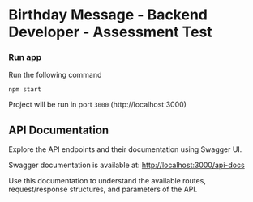 # Birthday Message - Backend Developer - Assessment Test

### Run app
Run the following command
```
npm start
```

Project will be run in port `3000` (http://localhost:3000)

## API Documentation

Explore the API endpoints and their documentation using Swagger UI.

Swagger documentation is available at: [http://localhost:3000/api-docs](http://localhost:3000/api-docs)

Use this documentation to understand the available routes, request/response structures, and parameters of the API.

